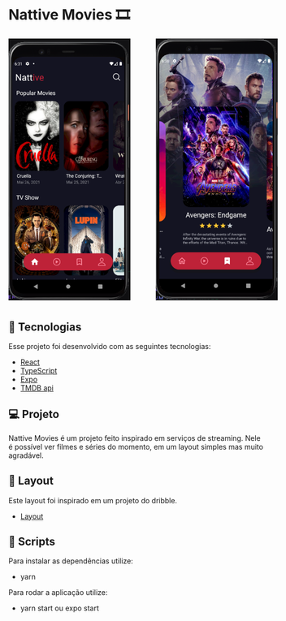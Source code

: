  <h1>Nattive Movies 🎞 </h1>

<div style="display: flex; margin-bottom: 40px; ">
  <img src="./.github/home.png" alt="Imagem da home do app" width=" 240px" heigth="480px" style="margin-right: 50px"/>
  <img src="./.github/favorites.png" alt="Imagem da pagina de favoritos do app"  width=" 240px" heigth="480px"/>
</div>

## 🚀 Tecnologias

Esse projeto foi desenvolvido com as seguintes tecnologias:

- [React](https://reactjs.org)
- [TypeScript](https://www.typescriptlang.org/)
- [Expo](https://docs.expo.io/)
- [TMDB api](https://developers.themoviedb.org/3)

## 💻 Projeto

Nattive Movies é um projeto feito inspirado em serviços de streaming. Nele é possível
ver filmes e séries do momento, em um layout simples mas muito agradável.

## 🔖 Layout

Este layout foi inspirado em um projeto do dribble.

- [Layout](https://dribbble.com/shots/14791304-Movies-app-design/attachments/6497678?mode=media)

## 📁 Scripts

Para instalar as dependências utilize:

- yarn

Para rodar a aplicação utilize:

- yarn start ou expo start

